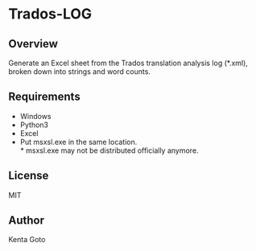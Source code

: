 # Trados-LOG 

## Overview
Generate an Excel sheet from the Trados translation analysis log (*.xml), broken down into strings and word counts.  

## Requirements
- Windows
- Python3
- Excel
- Put msxsl.exe in the same location.  
    \* msxsl.exe may not be distributed officially anymore.

## License
MIT

## Author
Kenta Goto
